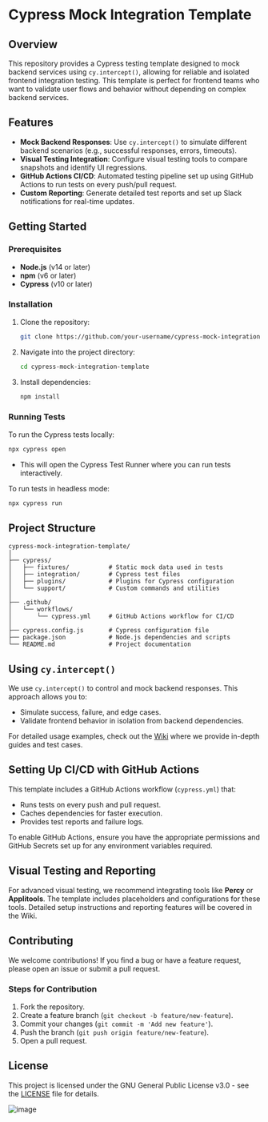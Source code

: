 # Cypress Mock Integration Template

## Overview
This repository provides a Cypress testing template designed to mock backend services using `cy.intercept()`, allowing for reliable and isolated frontend integration testing. This template is perfect for frontend teams who want to validate user flows and behavior without depending on complex backend services.

## Features
- **Mock Backend Responses**: Use `cy.intercept()` to simulate different backend scenarios (e.g., successful responses, errors, timeouts).
- **Visual Testing Integration**: Configure visual testing tools to compare snapshots and identify UI regressions.
- **GitHub Actions CI/CD**: Automated testing pipeline set up using GitHub Actions to run tests on every push/pull request.
- **Custom Reporting**: Generate detailed test reports and set up Slack notifications for real-time updates.

## Getting Started

### Prerequisites
- **Node.js** (v14 or later)
- **npm** (v6 or later)
- **Cypress** (v10 or later)

### Installation
1. Clone the repository:
   ```bash
   git clone https://github.com/your-username/cypress-mock-integration-template.git
   ```
2. Navigate into the project directory:
   ```bash
   cd cypress-mock-integration-template
   ```
3. Install dependencies:
   ```bash
   npm install
   ```

### Running Tests
To run the Cypress tests locally:
   ```bash
   npx cypress open
   ```
   - This will open the Cypress Test Runner where you can run tests interactively.

To run tests in headless mode:
   ```bash
   npx cypress run
   ```

## Project Structure
```
cypress-mock-integration-template/
│
├── cypress/
│   ├── fixtures/           # Static mock data used in tests
│   ├── integration/        # Cypress test files
│   ├── plugins/            # Plugins for Cypress configuration
│   └── support/            # Custom commands and utilities
│
├── .github/
│   └── workflows/
│       └── cypress.yml     # GitHub Actions workflow for CI/CD
│
├── cypress.config.js       # Cypress configuration file
├── package.json            # Node.js dependencies and scripts
└── README.md               # Project documentation
```

## Using `cy.intercept()`
We use `cy.intercept()` to control and mock backend responses. This approach allows you to:
- Simulate success, failure, and edge cases.
- Validate frontend behavior in isolation from backend dependencies.
  
For detailed usage examples, check out the [Wiki](https://github.com/your-username/cypress-mock-integration-template/wiki/Part-One:-cy.intercept()-Best-Practices) where we provide in-depth guides and test cases.

## Setting Up CI/CD with GitHub Actions
This template includes a GitHub Actions workflow (`cypress.yml`) that:
- Runs tests on every push and pull request.
- Caches dependencies for faster execution.
- Provides test reports and failure logs.

To enable GitHub Actions, ensure you have the appropriate permissions and GitHub Secrets set up for any environment variables required.

## Visual Testing and Reporting
For advanced visual testing, we recommend integrating tools like **Percy** or **Applitools**. The template includes placeholders and configurations for these tools. Detailed setup instructions and reporting features will be covered in the Wiki.

## Contributing
We welcome contributions! If you find a bug or have a feature request, please open an issue or submit a pull request.

### Steps for Contribution
1. Fork the repository.
2. Create a feature branch (`git checkout -b feature/new-feature`).
3. Commit your changes (`git commit -m 'Add new feature'`).
4. Push the branch (`git push origin feature/new-feature`).
5. Open a pull request.

## License
This project is licensed under the GNU General Public License v3.0 - see the [LICENSE](LICENSE) file for details.

![image](https://github.com/user-attachments/assets/f8be25cf-1ec2-4848-aae0-8f2a16a043d8)

